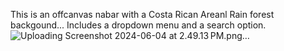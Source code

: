 This is an offcanvas nabar with a Costa Rican Areanl Rain forest backgound... 
Includes a dropdown menu and a search option. 
![Uploading Screenshot 2024-06-04 at 2.49.13 PM.png…]()
